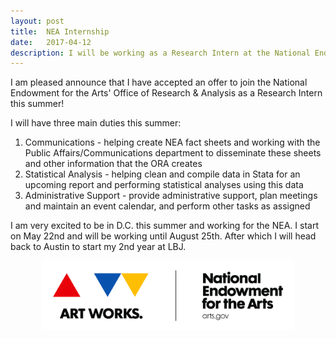 ```yaml
---
layout: post
title:  NEA Internship
date:   2017-04-12
description: I will be working as a Research Intern at the National Endowment for the Arts!
---
```


I am pleased announce that I have accepted an offer to join the National Endowment for the Arts' Office of Research & Analysis as a Research Intern this summer!

I will have three main duties this summer: 

1. Communications - helping create NEA fact sheets and working with the Public Affairs/Communications department to disseminate these sheets and other information that the ORA creates
2. Statistical Analysis - helping clean and compile data in Stata for an upcoming report and performing statistical analyses using this data
3. Administrative Support - provide administrative support, plan meetings and maintain an event calendar, and perform other tasks as assigned

I am very excited to be in D.C. this summer and working for the NEA. I start on May 22nd and will be working until August 25th. After which I will head back to Austin to start my 2nd year at LBJ.

<center>
<img src="/img/nea-logo.jpg" width="80%">
</center>
